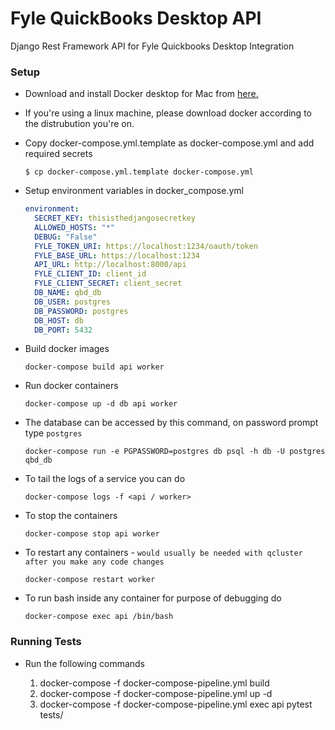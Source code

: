 # Fyle QuickBooks Desktop API
Django Rest Framework API for Fyle Quickbooks Desktop Integration


### Setup

* Download and install Docker desktop for Mac from [here.](https://www.docker.com/products/docker-desktop)

* If you're using a linux machine, please download docker according to the distrubution you're on.

* Copy docker-compose.yml.template as docker-compose.yml and add required secrets

    ```
    $ cp docker-compose.yml.template docker-compose.yml
    ```
  
* Setup environment variables in docker_compose.yml

    ```yaml
    environment:
      SECRET_KEY: thisisthedjangosecretkey
      ALLOWED_HOSTS: "*"
      DEBUG: "False"
      FYLE_TOKEN_URI: https://localhost:1234/oauth/token
      FYLE_BASE_URL: https://localhost:1234
      API_URL: http://localhost:8000/api
      FYLE_CLIENT_ID: client_id
      FYLE_CLIENT_SECRET: client_secret
      DB_NAME: qbd_db
      DB_USER: postgres
      DB_PASSWORD: postgres
      DB_HOST: db
      DB_PORT: 5432
   ```
  
* Build docker images

    ```
    docker-compose build api worker
    ```

* Run docker containers

    ```
    docker-compose up -d db api worker
    ```

* The database can be accessed by this command, on password prompt type `postgres`

    ```
    docker-compose run -e PGPASSWORD=postgres db psql -h db -U postgres qbd_db
    ```

* To tail the logs of a service you can do
    
    ```
    docker-compose logs -f <api / worker>
    ```

* To stop the containers

    ```
    docker-compose stop api worker
    ```

* To restart any containers - `would usually be needed with qcluster after you make any code changes`

    ```
    docker-compose restart worker
    ```

* To run bash inside any container for purpose of debugging do

    ```
    docker-compose exec api /bin/bash
    ```

### Running Tests

* Run the following commands

    1. docker-compose -f docker-compose-pipeline.yml build
    2. docker-compose -f docker-compose-pipeline.yml up -d
    3. docker-compose -f docker-compose-pipeline.yml exec api pytest tests/
